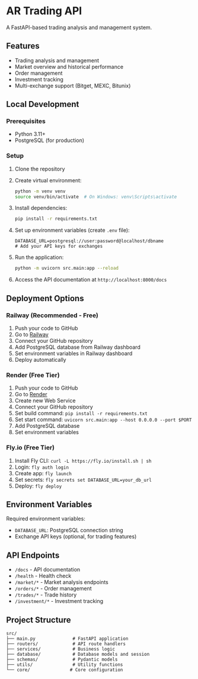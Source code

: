 # AR Trading API

A FastAPI-based trading analysis and management system.

## Features

- Trading analysis and management
- Market overview and historical performance
- Order management
- Investment tracking
- Multi-exchange support (Bitget, MEXC, Bitunix)

## Local Development

### Prerequisites

- Python 3.11+
- PostgreSQL (for production)

### Setup

1. Clone the repository
2. Create virtual environment:
    ```bash
    python -m venv venv
    source venv/bin/activate  # On Windows: venv\Scripts\activate
    ```

3. Install dependencies:
    ```bash
    pip install -r requirements.txt
    ```

4. Set up environment variables (create `.env` file):
   ```env
   DATABASE_URL=postgresql://user:password@localhost/dbname
   # Add your API keys for exchanges
   ```

5. Run the application:
    ```bash
   python -m uvicorn src.main:app --reload
   ```

6. Access the API documentation at `http://localhost:8000/docs`

## Deployment Options

### Railway (Recommended - Free)

1. Push your code to GitHub
2. Go to [Railway](https://railway.app)
3. Connect your GitHub repository
4. Add PostgreSQL database from Railway dashboard
5. Set environment variables in Railway dashboard
6. Deploy automatically

### Render (Free Tier)

1. Push your code to GitHub
2. Go to [Render](https://render.com)
3. Create new Web Service
4. Connect your GitHub repository
5. Set build command: `pip install -r requirements.txt`
6. Set start command: `uvicorn src.main:app --host 0.0.0.0 --port $PORT`
7. Add PostgreSQL database
8. Set environment variables

### Fly.io (Free Tier)

1. Install Fly CLI: `curl -L https://fly.io/install.sh | sh`
2. Login: `fly auth login`
3. Create app: `fly launch`
4. Set secrets: `fly secrets set DATABASE_URL=your_db_url`
5. Deploy: `fly deploy`

## Environment Variables

Required environment variables:

- `DATABASE_URL`: PostgreSQL connection string
- Exchange API keys (optional, for trading features)

## API Endpoints

- `/docs` - API documentation
- `/health` - Health check
- `/market/*` - Market analysis endpoints
- `/orders/*` - Order management
- `/trades/*` - Trade history
- `/investment/*` - Investment tracking

## Project Structure

```
src/
├── main.py              # FastAPI application
├── routers/             # API route handlers
├── services/            # Business logic
├── database/            # Database models and session
├── schemas/             # Pydantic models
├── utils/               # Utility functions
└── core/               # Core configuration
```
